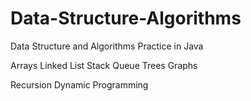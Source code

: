 # Data-Structure-Algorithms
Data Structure and Algorithms Practice in Java


Arrays
Linked List
Stack
Queue
Trees
Graphs

Recursion
Dynamic Programming

